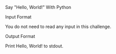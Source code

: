 Say "Hello, World!" With Python

Input Format

  You do not need to read any input in this challenge.

Output Format

  Print Hello, World! to stdout.
